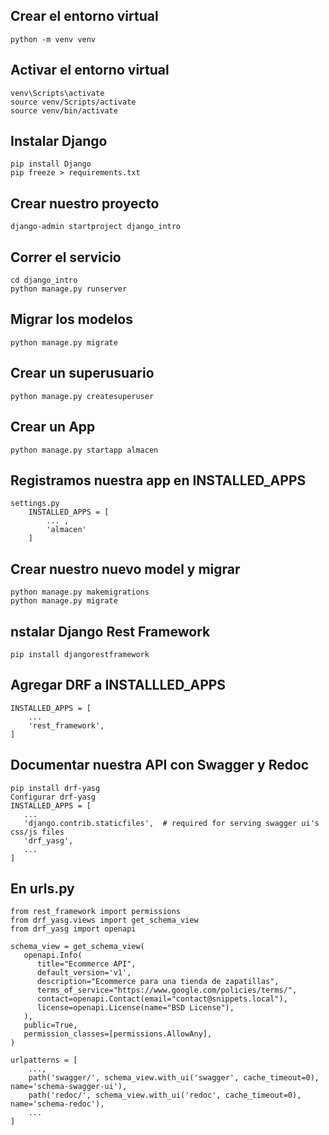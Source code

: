 ## Crear el entorno virtual
```
python -m venv venv
```
## Activar el entorno virtual
```
venv\Scripts\activate
source venv/Scripts/activate
source venv/bin/activate
```
## Instalar Django
```
pip install Django
pip freeze > requirements.txt
```
## Crear nuestro proyecto
```
django-admin startproject django_intro
```
## Correr el servicio
```
cd django_intro
python manage.py runserver
```
## Migrar los modelos
```
python manage.py migrate
```
## Crear un superusuario
```
python manage.py createsuperuser
```

## Crear un App
```
python manage.py startapp almacen
```

## Registramos nuestra app en INSTALLED_APPS
```
settings.py
    INSTALLED_APPS = [
        ... ,
        'almacen'
    ]
```

## Crear nuestro nuevo model y migrar
```
python manage.py makemigrations
python manage.py migrate
```

## nstalar Django Rest Framework
```
pip install djangorestframework
```
## Agregar DRF a INSTALLLED_APPS
```
INSTALLED_APPS = [
    ...
    'rest_framework',
]
```

## Documentar nuestra API con Swagger y Redoc
```
pip install drf-yasg
Configurar drf-yasg
INSTALLED_APPS = [
   ...
   'django.contrib.staticfiles',  # required for serving swagger ui's css/js files
   'drf_yasg',
   ...
]
```

## En urls.py
```
from rest_framework import permissions
from drf_yasg.views import get_schema_view
from drf_yasg import openapi

schema_view = get_schema_view(
   openapi.Info(
      title="Ecommerce API",
      default_version='v1',
      description="Ecommerce para una tienda de zapatillas",
      terms_of_service="https://www.google.com/policies/terms/",
      contact=openapi.Contact(email="contact@snippets.local"),
      license=openapi.License(name="BSD License"),
   ),
   public=True,
   permission_classes=[permissions.AllowAny],
)

urlpatterns = [
    ...,
    path('swagger/', schema_view.with_ui('swagger', cache_timeout=0), name='schema-swagger-ui'),
    path('redoc/', schema_view.with_ui('redoc', cache_timeout=0), name='schema-redoc'),
    ...
]
```